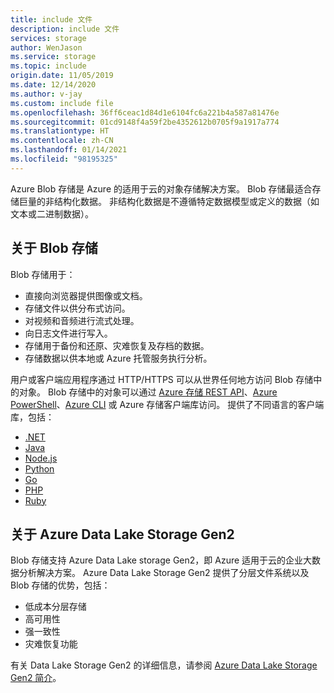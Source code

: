 ```yaml
---
title: include 文件
description: include 文件
services: storage
author: WenJason
ms.service: storage
ms.topic: include
origin.date: 11/05/2019
ms.date: 12/14/2020
ms.author: v-jay
ms.custom: include file
ms.openlocfilehash: 36ff6ceac1d84d1e6104fc6a221b4a587a81476e
ms.sourcegitcommit: 01cd9148f4a59f2be4352612b0705f9a1917a774
ms.translationtype: HT
ms.contentlocale: zh-CN
ms.lasthandoff: 01/14/2021
ms.locfileid: "98195325"
---
```

Azure Blob 存储是 Azure 的适用于云的对象存储解决方案。 Blob 存储最适合存储巨量的非结构化数据。 非结构化数据是不遵循特定数据模型或定义的数据（如文本或二进制数据）。

## <a name="about-blob-storage"></a>关于 Blob 存储

Blob 存储用于：

* 直接向浏览器提供图像或文档。
* 存储文件以供分布式访问。
* 对视频和音频进行流式处理。
* 向日志文件进行写入。
* 存储用于备份和还原、灾难恢复及存档的数据。
* 存储数据以供本地或 Azure 托管服务执行分析。

用户或客户端应用程序通过 HTTP/HTTPS 可以从世界任何地方访问 Blob 存储中的对象。 Blob 存储中的对象可以通过 [Azure 存储 REST API](https://docs.microsoft.com/rest/api/storageservices/blob-service-rest-api)、[Azure PowerShell](https://docs.microsoft.com/powershell/module/az.storage)、[Azure CLI](/cli/storage) 或 Azure 存储客户端库访问。 提供了不同语言的客户端库，包括：

* [.NET](https://docs.microsoft.com/dotnet/api/overview/storage?view=azure-dotnet)
* [Java](https://docs.microsoft.com/java/api/overview/storage/managementapi)
* [Node.js](https://github.com/Azure/azure-sdk-for-js/tree/master/sdk/storage)
* [Python](../articles/storage/blobs/storage-quickstart-blobs-python.md)
* [Go](https://github.com/azure/azure-storage-blob-go/)
* [PHP](https://azure.github.io/azure-storage-php/)
* [Ruby](https://azure.github.io/azure-storage-ruby)

## <a name="about-azure-data-lake-storage-gen2"></a>关于 Azure Data Lake Storage Gen2

Blob 存储支持 Azure Data Lake storage Gen2，即 Azure 适用于云的企业大数据分析解决方案。 Azure Data Lake Storage Gen2 提供了分层文件系统以及 Blob 存储的优势，包括：

* 低成本分层存储
* 高可用性
* 强一致性
* 灾难恢复功能

有关 Data Lake Storage Gen2 的详细信息，请参阅 [Azure Data Lake Storage Gen2 简介](../articles/storage/blobs/data-lake-storage-introduction.md)。